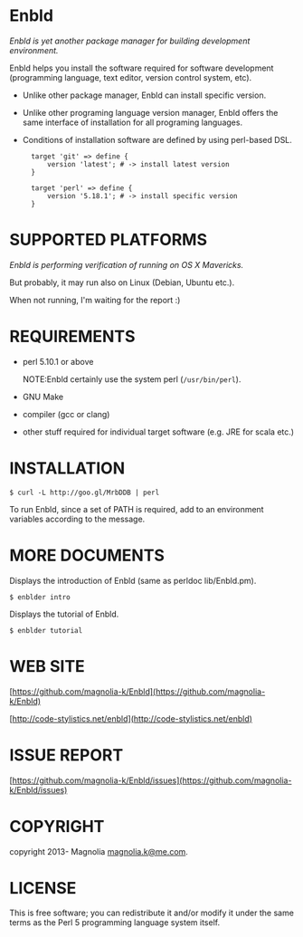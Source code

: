 # Enbld

*Enbld is yet another package manager for building development environment.*

Enbld helps you install the software required for software development (programming language, text editor, version control system, etc).

- Unlike other package manager, Enbld can install specific version.

- Unlike other programing language version manager, Enbld offers the same interface of installation for all programing languages.

- Conditions of installation software are defined by using perl-based DSL.

        target 'git' => define {
            version 'latest'; # -> install latest version
        }

        target 'perl' => define {
            version '5.18.1'; # -> install specific version
        }

# SUPPORTED PLATFORMS

*Enbld is performing verification of running on OS X Mavericks.*

But probably, it may run also on Linux (Debian, Ubuntu etc.).

When not running, I'm waiting for the report :)

# REQUIREMENTS

 - perl 5.10.1 or above

    NOTE:Enbld certainly use the system perl (`/usr/bin/perl`).

 - GNU Make

 - compiler (gcc or clang)

 - other stuff required for individual target software (e.g. JRE for scala etc.)

# INSTALLATION

    $ curl -L http://goo.gl/MrbDDB | perl

To run Enbld, since a set of PATH is required, add to an environment variables according to the message.

# MORE DOCUMENTS

Displays the introduction of Enbld (same as perldoc lib/Enbld.pm).

    $ enblder intro

Displays the tutorial of Enbld.

    $ enblder tutorial

# WEB SITE

[https://github.com/magnolia-k/Enbld](https://github.com/magnolia-k/Enbld)

[http://code-stylistics.net/enbld](http://code-stylistics.net/enbld)

# ISSUE REPORT

[https://github.com/magnolia-k/Enbld/issues](https://github.com/magnolia-k/Enbld/issues)

# COPYRIGHT

copyright 2013- Magnolia <magnolia.k@me.com>.

# LICENSE

This is free software; you can redistribute it and/or modify it under
the same terms as the Perl 5 programming language system itself.
